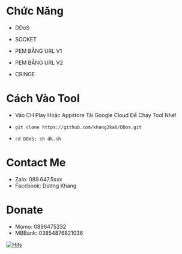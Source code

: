 # Chức Năng 

* DDoS

* SOCKET
* PEM BẰNG URL V1
* PEM BẰNG URL V2
* CRINGE

# Cách Vào Tool

* Vào CH Play Hoặc Appstore Tải Google Cloud Để Chạy Tool Nhé!

* ```git clone https://github.com/khang2ka6/DDos.git```
* ```cd DDoS; sh dk.sh```

# Contact Me 
* Zalo: 089.647.5xxx
* Facebook: Dương Khang

# Donate 
* Momo: 0896475332
* MBBank: 03854876821036

[![Hits](https://hits.seeyoufarm.com/api/count/incr/badge.svg?url=https://github.com/viduchung/DDoShit-counter&count_bg=%230BD4FF&title_bg=%23525050&icon=github.svg&icon_color=%23000000&title=Views&edge_flat=true)](https://hits.seeyoufarm.com)



